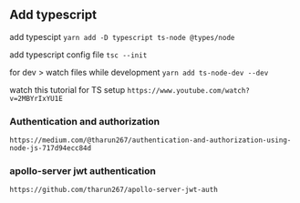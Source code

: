 ## Add typescript

add typescipt
`yarn add -D typescript ts-node @types/node`

add typescript config file
`tsc --init`

for dev > watch files while development
`yarn add ts-node-dev --dev`

watch this tutorial for TS setup
`https://www.youtube.com/watch?v=2MBYrIxYU1E`

### Authentication and authorization
`https://medium.com/@tharun267/authentication-and-authorization-using-node-js-717d94ecc84d`
### apollo-server jwt authentication
`https://github.com/tharun267/apollo-server-jwt-auth`
